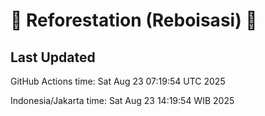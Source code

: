 
# 🌳 Reforestation (Reboisasi) 🌲

## Last Updated

GitHub Actions time: Sat Aug 23 07:19:54 UTC 2025

Indonesia/Jakarta time: Sat Aug 23 14:19:54 WIB 2025
